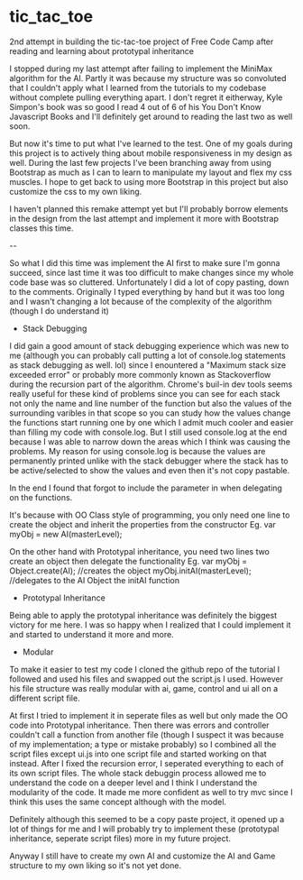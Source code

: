 # tic_tac_toe
2nd attempt in building the tic-tac-toe project of Free Code Camp after reading and learning about prototypal inheritance

I stopped during my last attempt after failing to implement the MiniMax algorithm for the AI. Partly it was because my structure was so convoluted that I couldn't apply what I learned from the tutorials to my codebase without complete pulling everything apart. I don't regret it eitherway, Kyle Simpon's book was so good I read 4 out of 6 of his You Don't Know Javascript Books and I'll definitely get around to reading the last two as well soon.

But now it's time to put what I've learned to the test. One of my goals during this project is to actively thing about mobile responsiveness in my design as well.
During the last few projects I've been branching away from using Bootstrap as much as I can to learn to manipulate my layout and flex my css muscles.
I hope to get back to using more Bootstrap in this project but also customize the css to my own liking.

I haven't planned this remake attempt yet but I'll probably borrow elements in the design from the last attempt and implement it more with Bootstrap classes this time.

--

So what I did this time was implement the AI first to make sure I'm gonna succeed, since last time it was too difficult to make changes since my whole code base was so cluttered. Unfortunately I did a lot of copy pasting, down to the comments. Originally I typed everything by hand but it was too long and I wasn't changing a lot because of the complexity of the algorithm (though I do understand it)

- Stack Debugging

I did gain a good amount of stack debugging experience which was new to me (although you can probably call putting a lot of console.log statements as stack debugging as well. lol) since I enountered a "Maximum stack size exceeded error" or probably more commonly known as Stackoverflow during the recursion part of the algorithm. Chrome's buil-in dev tools seems really useful for these kind of problems since you can see for each stack not only the name and line number of the function but also the values of the surrounding varibles in that scope so you can study how the values change the functions start running one by one which I admit much cooler and easier than filling my code with console.log. But I still used console.log at the end because I was able to narrow down the areas which I think was causing the problems. My reason for using console.log is because the values are permanently printed unlike with the stack debugger where the stack has to be active/selected to show the values and even then it's not copy pastable.

In the end I found that forgot to include the parameter in when delegating on the functions.

It's because with OO Class style of programming, you only need one line to create the object and inherit the properties from the constructor
Eg. var myObj = new AI(masterLevel);

On the other hand with Prototypal inheritance, you need two lines two create an object then delegate the functionality
Eg. var myObj = Object.create(AI); //creates the object
	myObj.initAI(masterLevel);	//delegates to the AI Object the initAI function

- Prototypal Inheritance

Being able to apply the prototypal inheritance was definitely the biggest victory for me here. I was so happy when I realized that I could implement it and started to understand it more and more.

- Modular

To make it easier to test my code I cloned the github repo of the tutorial I followed and used his files and swapped out the script.js I used.
However his file structure was really modular with ai, game, control and ui all on a different script file.

At first I tried to implement it in seperate files as well but only made the OO code into Prototypal inheritance. Then there was errors and controller couldn't call a function from another file (though I suspect it was because of my implementation; a type or mistake probably) so I combined all the script files except ui.js into one script file and started working on that instead. After I fixed the recursion error, I seperated everything to each of its own script files. The whole stack debuggin process allowed me to understand the code on a deeper level and I think I understand the modularity of the code. It made me more confident as well to try mvc since I think this uses the same concept although with the model.

Definitely although this seemed to be a copy paste project, it opened up a lot of things for me and I will probably try to implement these (prototypal inheritance, seperate script files) more in my future project.

Anyway I still have to create my own AI and customize the AI and Game structure to my own liking so it's not yet done.

